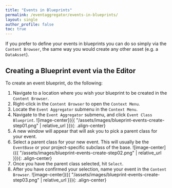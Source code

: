 ```yaml
---
title: "Events in Blueprints"
permalink: /eventaggregator/events-in-blueprints/
layout: single
author_profile: false
toc: true
---
```


If you prefer to define your events in blueprints you can do so simply via the `Content Browser`, 
the same way you would create any other asset (e.g. a `DataAsset`).

## Creating a Blueprint event via the Editor

To create an event blueprint, do the following:

1. Navigate to a location where you wish your blueprint to be created in the `Content Browser`.
2. Right-click in the `Content Browser` to open the `Context Menu`.
3. Locate the `Event Aggregator` submenu in the `Context Menu`.
4. Navigate to the `Event Aggregator` submenu, and click `Event Class Blueprint`.
![image-center]({{ "/assets/images/blueprint-events-create-step01.png" | relative_url }}){: .align-center}
5. A new window will appear that will ask you to pick a parent class for your event.
6. Select a parent class for your new event. This will usually be the `EventBase` or your project-specific subclass of the base.
![image-center]({{ "/assets/images/blueprint-events-create-step02.png" | relative_url }}){: .align-center}
7. Once you have the parent class selected, hit `Select`.
8. After you have confirmed your selection, name your event in the `Content Browser`.
![image-center]({{ "/assets/images/blueprint-events-create-step03.png" | relative_url }}){: .align-center}